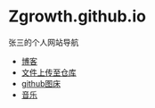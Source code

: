 # Zgrowth.github.io
张三的个人网站导航

- [博客](https://Zgrowth.github.io/blog/)
- [文件上传至仓库](https://Zgrowth.github.io/z-file/)
- [github图床](https://zgrowth.github.io/image)
- [音乐](https://zgrowth.github.io/music)
